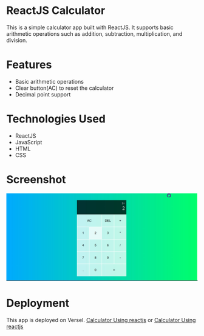 # ReactJS Calculator
This is a simple calculator app built with ReactJS. It supports basic arithmetic operations such as addition, subtraction, multiplication, and division.

# Features
- Basic arithmetic operations
- Clear button(AC) to reset the calculator
- Decimal point support
# Technologies Used
- ReactJS
- JavaScript
- HTML
- CSS
# Screenshot
<img src="src/assets/images/Screenshoot.jpg"/>

# Deployment
This app is deployed on Versel.
<a href="https://calculator-mauve-xi.vercel.app/">Calculator Using reactjs</a>
or
<a href="https://calculator-git-master-tola-lemma.vercel.app/">Calculator Using reactjs</a>
